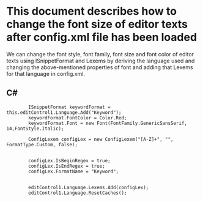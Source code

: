 # This document describes how to change the font size of editor texts after config.xml file has been loaded 

We can change the font style, font family, font size and font color of editor texts using ISnippetFormat and Lexems by deriving the language used and changing the above-mentioned properties of font and adding that Lexems for that language in config.xml.
## C#
            ISnippetFormat keywordFormat = this.editControl1.Language.Add("Keyword");
            keywordFormat.FontColor = Color.Red;
            keywordFormat.Font = new Font(FontFamily.GenericSansSerif, 14,FontStyle.Italic);

            ConfigLexem configLex = new ConfigLexem("[A-Z]+", "", FormatType.Custom, false);


            configLex.IsBeginRegex = true;
            configLex.IsEndRegex = true;
            configLex.FormatName = "Keyword";


            editControl1.Language.Lexems.Add(configLex);
            editControl1.Language.ResetCaches();

